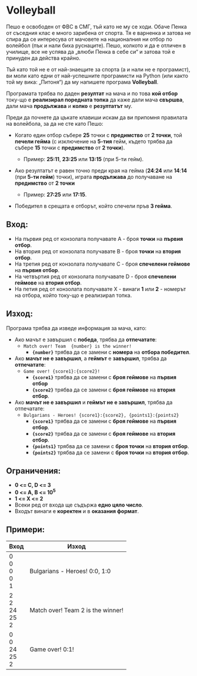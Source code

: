 # Volleyball
Пешо е освободен от ФВС в СМГ, тъй като не му се ходи. Обаче Пенка от съседния клас е много зарибена от спорта. Тя е варненка и затова не спира да се интересува от мачовете на националния ни отбор по волейбол (пък и нали биха руснаците). Пешо, колкото и да е отличен в училище, все не успява да „влюби Пенка в себе си“ и затова той е принуден да действа крайно.

Тъй като той не е от най-знаещите за спорта (а и нали не е програмист), ви моли като едни от най-успешните програмисти на Python (или както той му вика: „Питоня“) да му напишете програма **Volleyball**. 

Програмата трябва по даден **резултат** на мача и по това **кой отбор** току-що е **реализирал поредната топка** да каже дали мача **свършва**, дали мача **продължава** и **колко** е **резултатът** му.

Преди да почнете да цъкате клавиши искам да ви припомня правилата на волейбола, за да не сте като Пешо:

* Когато един отбор събере **25** точки с **предимство** от **2 точки**, той **печели гейма** (с изключение на **5-тия** гейм, където трябва да събере **15** точки с **предимство** от **2 точки**).
  * Пример: **25:11**, **23:25** или **13:15** (при 5-ти гейм).
* Ако резултатът е равен точно преди края на гейма (**24**:**24** или **14**:**14** (при **5-ти гейм**) точки), играта **продължава** до получаване на **предимство** от **2 точки**
  * Пример: **27:25** или **17:15**.

* Победител в срещата е отборът, който спечели пръв **3 гейма**.

## Вход:
* На първия ред от конзолата получавате A - броя **точки** на **първия отбор**.
* На втория ред от конзолата получавате B - броя **точки** на **втория отбор**.
* На третия ред от конзолата получавате C - броя **спечелени геймове** на **първия отбор**.
* На четвъртия ред от конзолата получавате D - броя **спечелени геймове** на **втория отбор**.
* На петия ред от конзолата получавате X - винаги **1** или **2** - номерът на отбора, който току-що е реализирал топка.

## Изход:
Програма трябва да изведе информация за мача, като:
* Aко мачът е завършил с **победа**, трябва да **отпечатате**:
  * `Match over! Team  {number} is the winner!`
    * **`{number}`** трябва да се замени с **номера** на **отбора победител**.
* Aко **мачът не е завършил**, а **геймът** е **завършил**, трябва да **отпечатате**: 
  * `Game over! {score1}:{score2}!`
    * **`{score1}`** трябва да се замени с **броя геймове** на **първия отбор**
    * **`{score2}`** трябва да се замени с **броя геймове** на **втория отбор**.
* Aко **мачът не е завършил** и **геймът не е завършил**, трябва да отпечатате:
  * `Bulgarians - Heroes! {score1}:{score2}, {points1}:{points2}`
    * **`{score1}`** трябва да се замени с **броя геймове** на **първия отбор**.
    * **`{score2}`** трябва да се замени с **броя геймове** на **втория отбор**.
    * **`{points1}`** трябва да се замени с **броя точки** на **втория отбор**.
    * **`{points2}`** трябва да се замени с **броя точки** на **втория отбор**.

## Ограничения:
* **0 <= C, D <= 3**
* **0 <= A, B <= 10<sup>5</sup>**
* **1 <= X <= 2**
* Всеки ред от входа ще съдържа **едно цяло число**.
* Входът винаги е **коректен** и в **оказания формат**.


## Примери:
|   Вход                      | Изход                             |
| --------------------------- | --------------------------------- | 
|  0<br>0<br>0<br>0<br>1      | Bulgarians - Heroes! 0:0, 1:0     |
|  2<br>2<br>24<br>25<br>2    | Match over! Team 2 is the winner! | 
|  0<br>0<br>24<br>25<br>2    | Game over! 0:1!                   |
